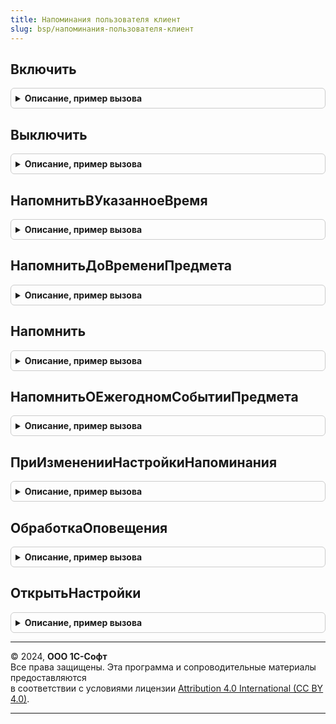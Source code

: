 ```yaml
---
title: Напоминания пользователя клиент
slug: bsp/напоминания-пользователя-клиент
---
```



## Включить
<details style="margin: 1em 0; padding: 0.5em; border: 1px solid #ccc; border-radius: 6px;">

<summary style="font-weight: bold; cursor: pointer;">Описание, пример вызова</summary>

```bsl

// Запускает периодическую проверку текущих напоминаний пользователя.
Процедура Включить() Экспорт
```

Пример вызова
```bsl
НапоминанияПользователяКлиент.Включить() 
```
</details>

## Выключить
<details style="margin: 1em 0; padding: 0.5em; border: 1px solid #ccc; border-radius: 6px;">

<summary style="font-weight: bold; cursor: pointer;">Описание, пример вызова</summary>

```bsl

// Отключает периодическую проверку текущих напоминаний пользователя.
Процедура Выключить() Экспорт
```

Пример вызова
```bsl
НапоминанияПользователяКлиент.Выключить() 
```
</details>

## НапомнитьВУказанноеВремя
<details style="margin: 1em 0; padding: 0.5em; border: 1px solid #ccc; border-radius: 6px;">

<summary style="font-weight: bold; cursor: pointer;">Описание, пример вызова</summary>

```bsl

// Создает новое напоминание на указанное время.
//
// Параметры:
//  Текст - Строка - текст напоминания;
//  Время - Дата - дата и время напоминания;
//  Предмет - ЛюбаяСсылка - предмет напоминания;
//  Идентификатор - Строка - уточняет предмет напоминания, например, "ДеньРождения".
//
Процедура НапомнитьВУказанноеВремя(Текст, Время, Предмет = Неопределено, Идентификатор = Неопределено) Экспорт
```

Пример вызова
```bsl
НапоминанияПользователяКлиент.НапомнитьВУказанноеВремя(Текст, Время, Предмет, Идентификатор);
```
</details>

## НапомнитьДоВремениПредмета
<details style="margin: 1em 0; padding: 0.5em; border: 1px solid #ccc; border-radius: 6px;">

<summary style="font-weight: bold; cursor: pointer;">Описание, пример вызова</summary>

```bsl

// Создает новое напоминание на время, рассчитанное относительно времени в предмете.
//
// Параметры:
//  Текст - Строка - текст напоминания;
//  Интервал - Число - время в секундах, за которое необходимо напомнить относительно даты в реквизите предмета;
//  Предмет - ЛюбаяСсылка - предмет напоминания;
//  ИмяРеквизита - Строка - имя реквизита предмета, относительно которого устанавливается срок напоминания.
//
Процедура НапомнитьДоВремениПредмета(Текст, Интервал, Предмет, ИмяРеквизита) Экспорт
```

Пример вызова
```bsl
НапоминанияПользователяКлиент.НапомнитьДоВремениПредмета(Текст, Интервал, Предмет, ИмяРеквизита) 
```
</details>

## Напомнить
<details style="margin: 1em 0; padding: 0.5em; border: 1px solid #ccc; border-radius: 6px;">

<summary style="font-weight: bold; cursor: pointer;">Описание, пример вызова</summary>

```bsl

// Создает напоминание с произвольным временем или расписанием выполнения.
//
// Параметры:
//  Текст - Строка - текст напоминания;
//  ВремяСобытия - Дата - дата и время события, о котором надо напомнить;
//               - РасписаниеРегламентногоЗадания - расписание периодического события;
//               - Строка - имя реквизита предмета напоминания, в котором содержится время наступления события.
//  ИнтервалДоСобытия - Число - время в секундах, за которое необходимо напомнить относительно времени события;
//  Предмет - ЛюбаяСсылка - предмет напоминания;
//  Идентификатор - Строка - уточняет предмет напоминания, например, "ДеньРождения".
//
Процедура Напомнить(Текст, ВремяСобытия, ИнтервалДоСобытия = 0, Предмет = Неопределено, Идентификатор = Неопределено) Экспорт
```

Пример вызова
```bsl
НапоминанияПользователяКлиент.Напомнить(Текст, ВремяСобытия, ИнтервалДоСобытия, Предмет, Идентификатор);
```
</details>

## НапомнитьОЕжегодномСобытииПредмета
<details style="margin: 1em 0; padding: 0.5em; border: 1px solid #ccc; border-radius: 6px;">

<summary style="font-weight: bold; cursor: pointer;">Описание, пример вызова</summary>

```bsl

// Создает ежегодное напоминание на дату предмета.
//
// Параметры:
//  Текст - Строка - текст напоминания;
//  Интервал - Число - время в секундах, за которое необходимо напомнить относительно даты в реквизите предмета;
//  Предмет - ЛюбаяСсылка - предмет напоминания;
//  ИмяРеквизита - Строка - имя реквизита предмета, относительно которого устанавливается срок напоминания.
//
Процедура НапомнитьОЕжегодномСобытииПредмета(Текст, Интервал, Предмет, ИмяРеквизита) Экспорт
```

Пример вызова
```bsl
НапоминанияПользователяКлиент.НапомнитьОЕжегодномСобытииПредмета(Текст, Интервал, Предмет, ИмяРеквизита) 
```
</details>

## ПриИзмененииНастройкиНапоминания
<details style="margin: 1em 0; padding: 0.5em; border: 1px solid #ccc; border-radius: 6px;">

<summary style="font-weight: bold; cursor: pointer;">Описание, пример вызова</summary>

```bsl

// Обработчик одноименного события формы.
//
// Параметры:
//   Элемент - ПолеФормы - форма, в которой размещены элементы настройки напоминания.
//   Форма - ФормаКлиентскогоПриложения - форма, в которой размещены элементы настройки напоминания.
//
Процедура ПриИзмененииНастройкиНапоминания(Элемент, Форма) Экспорт
```

Пример вызова
```bsl
НапоминанияПользователяКлиент.ПриИзмененииНастройкиНапоминания(Элемент, Форма) 
```
</details>

## ОбработкаОповещения
<details style="margin: 1em 0; padding: 0.5em; border: 1px solid #ccc; border-radius: 6px;">

<summary style="font-weight: bold; cursor: pointer;">Описание, пример вызова</summary>

```bsl

// Обработчик одноименного события формы.
//
// Параметры:
//   Форма - ФормаКлиентскогоПриложения - форма, в которой размещены элементы настройки напоминания.
//   ИмяСобытия  - Строка
//   Параметр    - Структура:
//    * ИмяРеквизитаИсточника - Строка - имя реквизита предмета, относительно которого устанавливается срок напоминания.
//    * ИнтервалВремениНапоминания - Число - интервал времени в секундах, за который необходимо напомнить
//                                           относительно даты в реквизите предмета.
//    * Предмет - ЛюбаяСсылка - предмет напоминания.
//    * СпособУстановкиВремениНапоминания - ПеречислениеСсылка.СпособыУстановкиВремениНапоминания.
//    * СрокНапоминания - Дата.
//   Источник    - ФормаКлиентскогоПриложения
//               - Произвольный - источник события.
//
Процедура ОбработкаОповещения(Форма, ИмяСобытия, Параметр, Источник) Экспорт
```

Пример вызова
```bsl
НапоминанияПользователяКлиент.ОбработкаОповещения(Форма, ИмяСобытия, Параметр, Источник) 
```
</details>

## ОткрытьНастройки
<details style="margin: 1em 0; padding: 0.5em; border: 1px solid #ccc; border-radius: 6px;">

<summary style="font-weight: bold; cursor: pointer;">Описание, пример вызова</summary>

```bsl

// Открывает форму настроек напоминаний.
Процедура ОткрытьНастройки() Экспорт
```

Пример вызова
```bsl
НапоминанияПользователяКлиент.ОткрытьНастройки() 
```
</details>

---

© 2024, **ООО 1С-Софт**  
Все права защищены. Эта программа и сопроводительные материалы предоставляются  
в соответствии с условиями лицензии [Attribution 4.0 International (CC BY 4.0)](https://creativecommons.org/licenses/by/4.0/legalcode).

---
